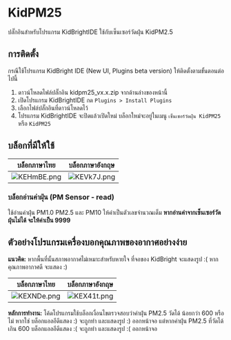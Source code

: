 # KidPM25

ปลั๊กอินสำหรับโปรแกรม KidBrightIDE ใช้กับเซ็นเซอร์วัดฝุ่น KidPM2.5

## การติดตั้ง

กรณีใช้โปรแกรม KidBright IDE (New UI, Plugins beta version) ให้ติดตั้งตามขั้นตอนต่อไปนี้
 1. ดาวน์โหลดไฟล์ปลั๊กอิน kidpm25_vx.x.zip จากด้านล่างของหน้านี้
 2. เปิดโปรแกรม KidBrightIDE กด `Plugins > Install Plugins`
 3. เลือกไฟล์ปลั๊กอินที่ดาวน์โหลดไว้
 4. โปรแกรม KidBrightIDE จะปิดแล้วเปิดใหม่ บล็อกใหม่จะอยู่ในเมนู `เซ็นเซอร์วัดฝุ่น KidPM25` หรือ `KidPM25`

## บล็อกที่มีให้ใช้

| บล็อกภาษาไทย | บล็อกภาษาอังกฤษ |
|--|--|
| ![KEHmBE.png](https://sv1.picz.in.th/images/2019/07/23/KEHmBE.png) | ![KEVk7J.png](https://sv1.picz.in.th/images/2019/07/23/KEVk7J.png) |

### บล็อกอ่านค่าฝุ่น (PM Sensor - read)

ใช้อ่านค่าฝุ่น PM1.0 PM2.5 และ PM10 ให้ค่าเป็นตัวเลขจำนวณเต็ม **หากอ่านค่าจากเซ็นเซอร์วัดฝุ่นไม่ได้ จะให้ค่าเป็น 9999**

## ตัวอย่างโปรแกรมเครื่องบอกคุณภาพของอากาศอย่างง่าย

**แนวคิด:** หากพื้นที่นั้นสภาพอากาศไม่เหมาะสำหรับหายใจ ที่จอของ KidBright จะแสดงรูป :( หากคุณภาพอากาศดี จะแสดง :)

| บล็อกภาษาไทย | บล็อกภาษาอังกฤษ |
|--|--|
| ![KEXNDe.png](https://sv1.picz.in.th/images/2019/07/23/KEXNDe.png) | ![KEX41t.png](https://sv1.picz.in.th/images/2019/07/23/KEX41t.png) |

**หลักการทำงาน:** โค้ดโปรแกรมใช้บล็อกเงื่อนไขตรวจสอบว่าค่าฝุ่น PM2.5 วัดได้ น้อยกว่า 600 หรือไม่ หากใช่ บล็อกแอลอีดีแสดง :) จะถูกทำ และแสดงรูป :) ออกหน้าจอ แต่หากค่าฝุ่น PM2.5 ที่วัดได้ เกิน 600 บล็อกแอลอีดีแสดง :( จะถูกทำ และแสดงรูป :( ออกหน้าจอ
